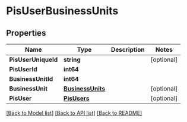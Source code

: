 # PisUserBusinessUnits

## Properties

Name | Type | Description | Notes
------------ | ------------- | ------------- | -------------
**PisUserUniqueId** | **string** |  | [optional] 
**PisUserId** | **int64** |  | 
**BusinessUnitId** | **int64** |  | 
**BusinessUnit** | [**BusinessUnits**](BusinessUnits.md) |  | [optional] 
**PisUser** | [**PisUsers**](PisUsers.md) |  | [optional] 

[[Back to Model list]](../README.md#documentation-for-models) [[Back to API list]](../README.md#documentation-for-api-endpoints) [[Back to README]](../README.md)


